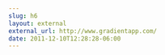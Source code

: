 ```yaml
---
slug: h6
layout: external
external_url: http://www.gradientapp.com/
date: 2011-12-10T12:28:28-06:00
---
```

